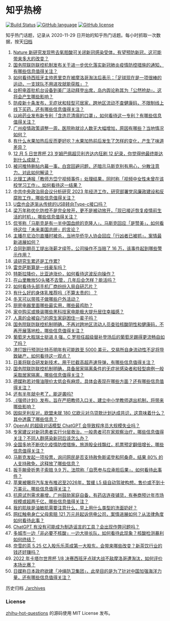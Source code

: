 # 知乎热榜
[![Build Status](https://github.com/ToWeLong/zhihu-hot-questions/workflows/CI/badge.svg)](https://github.com/ToWeLong/zhihu-hot-questions/actions)
[![GitHub language](https://img.shields.io/badge/language-golang-orange.svg)](https://golang.org/)
[![GitHub license](https://img.shields.io/github/license/ToWeLong/zhihu-hot-questions)](https://github.com/ToWeLong/zhihu-hot-questions/blob/main/LICENSE)

知乎热门话题，记录从 2020-11-29 日开始的知乎热门话题。每小时抓取一次数据，按天[归档](./archives)

<!-- BEGIN -->

1. [Nature 新研究发现熊去氧胆酸可关闭新冠感染受体，有望预防新冠，这可能带来多大的改变？](https://www.zhihu.com/question/570771866)
1. [国务院联防联控机制发布关于进一步优化落实新冠肺炎疫情防控措施的通知，有哪些信息值得关注？](https://www.zhihu.com/question/570956760)
1. [如何看待西班牙主帅恩里克在被摩洛哥淘汰后表示：「足球现在是一项很棒的运动，一支球队不用进攻就能获胜」？](https://www.zhihu.com/question/570827092)
1. [台积电首批机台设备到美厂活动拜登出席，岛内舆论称其为「公然抢劫」，这将会产生哪些影响？](https://www.zhihu.com/question/570881739)
1. [防疫新十条发布，无症状和轻型可居家，跨地区流动不查健康码，不限制线上线下买药，还有哪些信息值得关注？](https://www.zhihu.com/question/570958982)
1. [以岭药业发布新专利「含连花清瘟的口罩」，如何看待这一专利？有哪些信息值得关注？](https://www.zhihu.com/question/570923163)
1. [广州疫情政策调整一周，医院称就诊人数无大幅增加，原因有哪些？当地情况如何？](https://www.zhihu.com/question/570803215)
1. [有什么水果加热后反而更好吃？水果加热前后发生了怎样的变化，产生了味道差异？](https://www.zhihu.com/question/568062758)
1. [12 月 5 日世界杯 23 岁姆巴佩超贝利齐达内狂刷 12 纪录，你觉得他最终能达到什么成就？](https://www.zhihu.com/question/570420485)
1. [被问推特删帖内幕一事，白宫回避问题，还暗示马斯克别有用心，分散注意力，对此如何解读？](https://www.zhihu.com/question/570779373)
1. [北理工通报「教师方岱宁视频事件」处理结果，同时称「视频中女性未曾在该校学习工作」，如何看待这一结果？](https://www.zhihu.com/question/570962294)
1. [中共中央政治局会议分析研究 2023 年经济工作，研究部署党风廉政建设和反腐败工作，哪些信息值得关注？](https://www.zhihu.com/question/570922699)
1. [U盘也会逐渐从传统的USB转向Type-c接口吗？](https://www.zhihu.com/question/570180007)
1. [梁万年称优化防控不是完全放开，更不是被动放开，「现已接近恢复疫情前生活的时机」，哪些信息值得关注？](https://www.zhihu.com/question/570966342)
1. [侃爷称「马斯克是有一半中国血统的克隆人」，马斯克回应「是赞美」，如何看待这位「未来美国总统」的言论？](https://www.zhihu.com/question/570731553)
1. [主播在尼泊尔直播时被杀，当地华侨华人协会回应「行凶者已被抓」，案情最新进展如何？](https://www.zhihu.com/question/570781752)
1. [合同到期员工提出涨薪才续签，公司操作不当赔了 16 万，该事件起到哪些警示作用？](https://www.zhihu.com/question/570419396)
1. [读研究生累还是工作累?](https://www.zhihu.com/question/570453882)
1. [雷克萨斯算是一线豪车吗？](https://www.zhihu.com/question/400608687)
1. [特斯拉降价，比亚迪涨价，如何看待这波反向操作？](https://www.zhihu.com/question/568554198)
1. [在山里散放50头猪不去管，几年后会怎样？能活吗？](https://www.zhihu.com/question/570559267)
1. [如何看待头部手机厂商纷纷入局自研芯片？](https://www.zhihu.com/question/519537181)
1. [有什么好的身体乳推荐吗（不算太贵的）？](https://www.zhihu.com/question/567946040)
1. [冬天可以带孩子做哪些户外活动？](https://www.zhihu.com/question/367486829)
1. [厨房电器里面哪些最实用，哪些最鸡肋？](https://www.zhihu.com/question/54686699)
1. [家中购买或换装哪些黑科技家电能极大提升居住幸福感？](https://www.zhihu.com/question/527656905)
1. [人真的会被自己的原生家庭困住一辈子吗？](https://www.zhihu.com/question/512855292)
1. [国务院联防联控机制明确，不再对跨地区流动人员查验核酸阴性和健康码，不再开展落地检，哪些信息值得关注？](https://www.zhihu.com/question/570957053)
1. [葡萄牙大胜瑞士挺进 8 强，C 罗担任超级替补登场后的葡萄牙踢得更流畅自如了吗？](https://www.zhihu.com/question/570865154)
1. [渣打银行预测比特币明年有可能跌至 5000 美元，交易所自身流动性不足将导致破产，如何看待这一观点？](https://www.zhihu.com/question/570675520)
1. [日美将联合研发新技术，用于拦截高超声速导弹，有哪些信息值得关注？](https://www.zhihu.com/question/570785433)
1. [国务院联防联控机制明确，具备居家隔离条件的无症状感染者和轻型病例一般采取居家隔离，哪些信息值得关注？](https://www.zhihu.com/question/570957049)
1. [德媒称若对俄油限价太低会有麻烦，具体会表现在哪些方面？还有哪些信息值得关注？](https://www.zhihu.com/question/570589885)
1. [还有半年就中考了，能逆袭吗?](https://www.zhihu.com/question/570388567)
1. [《强师计划》发布，旨在严把教师入口关、建立中小学教师退出机制，将带来哪些影响？](https://www.zhihu.com/question/570903757)
1. [因匈牙利反对，欧盟未就 180 亿欧元对乌贷款计划达成共识，这意味着什么？其中透露了哪些信息？](https://www.zhihu.com/question/570884341)
1. [OpenAI 的超级对话模型 ChatGPT 会导致程序员大规模失业吗？](https://www.zhihu.com/question/570403406)
1. [专家建议对新冠患者实行分层救治，一般患者可在家观察治疗，哪些信息值得关注？不同人群感染新冠后该怎么办？](https://www.zhihu.com/question/570789945)
1. [全国多地不断优化疫情防控措施，旅游股全线飘红，机票预定翻倍增长，哪些信息值得关注？](https://www.zhihu.com/question/570715882)
1. [马斯克发起一项投票，询问网民是否支持赦免斯诺登和阿桑奇，结果 80% 的人支持赦免，这释放了哪些信息？](https://www.zhihu.com/question/570770676)
1. [扳手腕骨折男子索赔 9.9 万，法院称「自愿参与应承担后果」，如何看待此事件？](https://www.zhihu.com/question/570708782)
1. [苹果被曝将汽车发布推迟至2026年，暂缓 L5 级自动驾驶构想，售价或不到十万美元，哪些信息值得关注？](https://www.zhihu.com/question/570888059)
1. [抗原试剂需求暴增，广州鼓励家庭自备，有药店连夜铺货，有券商预计年市场规模或超两千亿，哪些信息值得关注？](https://www.zhihu.com/question/570126549)
1. [我的肌肤是油敏肌需要注意什么，早上用什么类型的洗面奶好？](https://www.zhihu.com/question/569529551)
1. [网红触电身亡父母索赔 121 万元并起诉供电公司，案情进展如何？从法律角度如何看待此事？](https://www.zhihu.com/question/570906400)
1. [ChatGPT 有没有可能成为制造谣言的工具？会出现作弊问题吗？](https://www.zhihu.com/question/570803823)
1. [多城市一边「非必要不核酸」一边大排长队，如何看待此现象？核酸检测暴利如何终结？](https://www.zhihu.com/question/570424664)
1. [奈雪的茶 5.25 亿入股乐乐茶成第一大股东，会带来哪些改变？新茶饮行业的钱还好赚吗？](https://www.zhihu.com/question/570574440)
1. [2022 年卡塔尔世界杯 1/8 决赛西班牙点球大战不敌摩洛哥遭淘汰，如何评价本场比赛？](https://www.zhihu.com/question/570805243)
1. [日媒称日本政府欲建「冲绳防卫集团」，此举目的是为了针对中国加强海洋力量，还有哪些信息值得关注？](https://www.zhihu.com/question/570415974)

<!-- END -->

历史归档 [./archives](./archives)


### License
[zhihu-hot-questions](https://github.com/towelong/zhihu-hot-questions) 的源码使用 MIT License 发布。